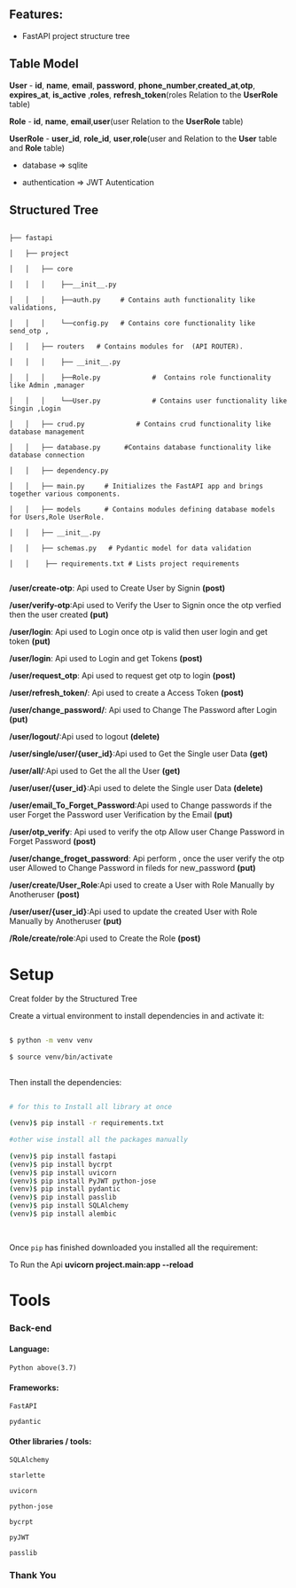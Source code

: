 ## Features:
 
- FastAPI project structure tree
 
## Table Model
  
  **User**
        - **id**, **name**, **email**, **password**, **phone_number**,**created_at**,**otp**, **expires_at**, **is_active** ,**roles**, **refresh_token**(roles Relation to the **UserRole** table)
  
   **Role**
        - **id**, **name**, **email**,**user**(user Relation to the **UserRole** table)
 
   **UserRole**
    - **user_id**, **role_id**, **user**,**role**(user and Relation to the **User** table and **Role** table)
 
- database => sqlite
 
- authentication => JWT Autentication
 
 
## Structured Tree
 
```
 
├── fastapi
 
│   ├── project
 
│   │   ├── core
 
│   │   │    ├──__init__.py
 
│   │   │    ├──auth.py     # Contains auth functionality like  validations,
 
│   │   │    └──config.py   # Contains core functionality like send_otp ,
 
│   │   ├── routers   # Contains modules for  (API ROUTER).
 
│   │   │    ├── __init__.py
 
│   │   │    ├──Role.py				#  Contains role functionality like Admin ,manager
 
│   │   │    └──User.py				# Contains user functionality like Singin ,Login
 
│   │   ├── crud.py				# Contains crud functionality like database management
 
│   │   ├── database.py  	 #Contains database functionality like database connection
 
│   │   ├── dependency.py
 
│   │   ├── main.py     # Initializes the FastAPI app and brings together various components.
 
│   │   ├── models      # Contains modules defining database models for Users,Role UserRole.
 
│   │   ├── __init__.py
 
│   │   ├── schemas.py   # Pydantic model for data validation
 
│   │    ├── requirements.txt # Lists project requirements
 
```
 
**/user/create-otp**: Api used to Create User by Signin **(post)**
 
**/user/verify-otp**:Api used to Verify the User to  Signin once the otp verfied then the user created **(put)**
 
**/user/login**: Api used to Login once otp is valid then user login and get token **(put)**
 
**/user/login**: Api used to Login and get Tokens **(post)**

**/user/request_otp**: Api used to  request get otp to login **(post)**
 
**/user/refresh_token/**: Api used to create a Access Token **(post)**

 
**/user/change_password/**: Api used to Change The Password after Login  **(put)**
 
**/user/logout/**:Api used to logout **(delete)**
 
**/user/single/user/{user_id}**:Api used to Get the Single user Data **(get)**
 
**/user/all/**:Api used to Get the all the User **(get)**
 
**/user/user/{user_id}**:Api used to delete the Single user Data **(delete)**
 
**/user/email_To_Forget_Password**:Api used to Change passwords if the user Forget the Password user Verification by the Email **(put)**
 
**/user/otp_verify**: Api used to verify the otp Allow user Change Password in Forget Password **(post)**
 
**/user/change_froget_password**: Api perform , once the user verify the otp  user Allowed to  Change Password  in fileds for new_password **(put)**
 
**/user/create/User_Role**:Api used to create a User with Role Manually by  Anotheruser **(post)**
 
**/user/user/{user_id}**:Api used to update the created User with Role Manually by  Anotheruser **(put)**
 
**/Role/create/role**:Api used to Create the Role  **(post)**
 
# Setup
Creat folder by the Structured Tree
 
 
Create a virtual environment to install dependencies in and activate it:
 
```sh
 
$ python -m venv venv
 
$ source venv/bin/activate
 
```
 
Then install the dependencies:
 
```sh
 
# for this to Install all library at once
 
(venv)$ pip install -r requirements.txt
 
#other wise install all the packages manually
 
(venv)$ pip install fastapi
(venv)$ pip install bycrpt
(venv)$ pip install uvicorn
(venv)$ pip install PyJWT python-jose
(venv)$ pip install pydantic
(venv)$ pip install passlib
(venv)$ pip install SQLAlchemy
(venv)$ pip install alembic
 
 
```
 
Once `pip` has finished downloaded you installed all the requirement:
 
To Run the Api **uvicorn project.main:app --reload**
 
 
# Tools
 
### Back-end
 
#### Language:
 
    Python above(3.7)
 
#### Frameworks:
 
    FastAPI
 
    pydantic
 
#### Other libraries / tools:
 
    SQLAlchemy
 
    starlette
 
    uvicorn
 
    python-jose
 
    bycrpt
 
    pyJWT
 
    passlib
 
### Thank You
 
